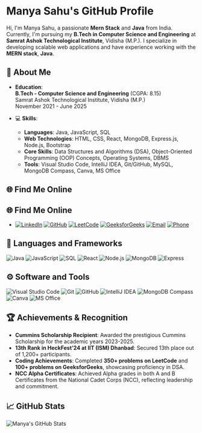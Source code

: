 # Manya Sahu's GitHub Profile

Hi, I'm Manya Sahu, a passionate **Mern Stack** and **Java** from India. Currently, I'm pursuing my **B.Tech in Computer Science and Engineering** at **Samrat Ashok Technological Institute**, Vidisha (M.P.). I specialize in developing scalable web applications and have experience working with the **MERN stack**, **Java**.
## 🚀 About Me

- **Education**:  
  **B.Tech - Computer Science and Engineering** (CGPA: 8.15)  
  Samrat Ashok Technological Institute, Vidisha (M.P.)  
  November 2021 - June 2025

- 💻 **Skills**:  
  - **Languages**: Java, JavaScript, SQL  
  - **Web Technologies**: HTML, CSS, React, MongoDB, Express.js, Node.js, Bootstrap  
  - **Core Skills**: Data Structures and Algorithms (DSA), Object-Oriented Programming (OOP) Concepts, Operating Systems, DBMS  
  - **Tools**: Visual Studio Code, IntelliJ IDEA, Git/GitHub, MySQL, MongoDB Compass, Canva, MS Office

## 🌐 Find Me Online

## 🌐 Find Me Online

- [![LinkedIn](https://img.shields.io/badge/-LinkedIn-blue?style=flat-square&logo=linkedin)](https://www.linkedin.com/in/manya-sahu-3a190123a/)
  [![GitHub](https://img.shields.io/badge/-GitHub-black?style=flat-square&logo=github)](https://github.com/Manya2418)
 [![LeetCode](https://img.shields.io/badge/-LeetCode-orange?style=flat-square&logo=leetCode)](https://leetcode.com/u/Manya123/)
[![GeeksforGeeks](https://img.shields.io/badge/-GeeksforGeeks-green?style=flat-square&logo=geeksforgeeks)](https://www.geeksforgeeks.org/user/manyasm4rk/)
[![Email](https://img.shields.io/badge/-Email-c14438?style=flat-square&logo=gmail)](mailto:manya25cs077@satiengg.in)
[![Phone](https://img.shields.io/badge/Phone-%2B91%208878445003-blue?style=flat-square&logo=phone)](tel:+918878445003)



## 🔧 Languages and Frameworks

![Java](https://img.shields.io/badge/Java-007396?style=flat-square&logo=java)
![JavaScript](https://img.shields.io/badge/JavaScript-323330?style=flat-square&logo=javascript)
![SQL](https://img.shields.io/badge/SQL-003B57?style=flat-square&logo=postgresql)
![React](https://img.shields.io/badge/React-61DAFB?style=flat-square&logo=react)
![Node.js](https://img.shields.io/badge/Node.js-339933?style=flat-square&logo=node.js)
![MongoDB](https://img.shields.io/badge/MongoDB-4EA94B?style=flat-square&logo=mongodb)
![Express](https://img.shields.io/badge/Express-000000?style=flat-square&logo=express)

## ⚙️ Software and Tools

![Visual Studio Code](https://img.shields.io/badge/Visual_Studio_Code-007ACC?style=flat-square&logo=visual-studio-code)
![Git](https://img.shields.io/badge/Git-F05032?style=flat-square&logo=git)
![GitHub](https://img.shields.io/badge/GitHub-181717?style=flat-square&logo=github)
![IntelliJ IDEA](https://img.shields.io/badge/IntelliJ_IDEA-000000?style=flat-square&logo=intellij-idea)
![MongoDB Compass](https://img.shields.io/badge/MongoDB_Compass-47A248?style=flat-square&logo=mongodb-compass)
![Canva](https://img.shields.io/badge/Canva-00C4CC?style=flat-square&logo=canva)
![MS Office](https://img.shields.io/badge/MS_Office-D83B01?style=flat-square&logo=microsoft-office)

## 🏆 Achievements & Recognition

- **Cummins Scholarship Recipient**: Awarded the prestigious Cummins Scholarship for the academic years 2023-2025.
- **13th Rank in HeckFest’24 at IIT (ISM) Dhanbad**: Secured 13th place out of 1,200+ participants.
- **Coding Achievements**: Completed **350+ problems on LeetCode** and **100+ problems on GeeksforGeeks**, showcasing proficiency in DSA.
- **NCC Alpha Certificates**: Achieved Alpha grades in both A and B Certificates from the National Cadet Corps (NCC), reflecting leadership and commitment.


## 📈 GitHub Stats

![Manya's GitHub Stats](https://github-readme-stats.vercel.app/api?username=your-github-username&show_icons=true&hide_title=true&count_private=true&hide=prs&theme=dark)
